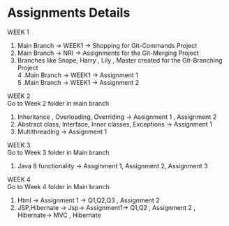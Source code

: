 # Assignments Details

WEEK 1  
1. Main Branch -> WEEK1 -> Shopping for Git-Commands Project 
2. Main Branch -> NRI -> Assignments for the Git-Merging Project
3. Branches like Snape, Harry , Lily , Master created for the Git-Branching Project  
4 .Main Branch -> WEEK1 -> Assignment 1   
5 .Main Branch -> WEEK1 -> Assignment 2   

WEEK 2  
Go to Week 2 folder in main branch    
1. Inheritance , Overloading, Overriding -> Assignment 1 , Assignment 2    
2. Abstract class, Interface, Inner classes, Exceptions -> Assignment 1   
3. Multithreading -> Assignment 1    

WEEK 3    
Go to Week 3 folder in Main branch    
1. Java 8 functionality -> Assginment 1, Assignment 2, Assignment 3      
      
WEEK 4     
Go to Week 4 folder in Main branch    
1. Html -> Assignment 1 -> Q1,Q2,Q3 , Assignment 2    
2. JSP,Hibernate -> Jsp-> Assignment1-> Q1,Q2 , Assignment 2 , Hibernate-> MVC , Hibernate 









